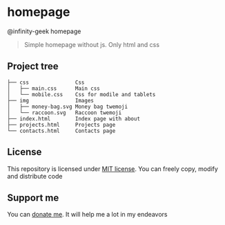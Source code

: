 # homepage
@infinity-geek homepage
> Simple homepage without js. Only html and css

## Project tree
```
├── css               Css
│   ├── main.css      Main css
│   └── mobile.css    Css for modile and tablets
├── img               Images
│   ├── money-bag.svg Money bag twemoji
│   └── raccoon.svg   Raccoon twemoji
├── index.html        Index page with about
├── projects.html     Projects page
└── contacts.html     Contacts page
```

## License
This repository is licensed under [MIT license](/LICENSE.md). You can freely copy, modify and distribute code

## Support me
You can [donate me](https://capu.st/infinitygeek). It will help me a lot in my endeavors
